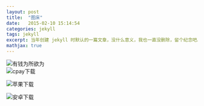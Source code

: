```yaml
---
layout: post
title:  "图床"
date:   2015-02-10 15:14:54
categories: jekyll
tags: jekyll
excerpt: 当年创建 jekyll 时默认的一篇文章，没什么意义，我也一直没删除，留个纪念吧。
mathjax: true
---
```


![有钱为所欲为](http://img.99danji.com/uploadfile/2017/0914/20170914020429430.jpg)  
![cpay下载](https://mmbiz.qpic.cn/mmbiz_jpg/WCibxqq5G69w1a8vACJmJx4jBaW9SA5Y6m31ByKKtMdI41LecicM0QehhjicqW2x2U1SRGmpoanvmicicGRvk6Qaj8w/640?wx_fmt=jpeg&tp=webp&wxfrom=5&wx_lazy=1&wx_co=1)  

![苹果下载](http://creditcard.hebbank.com/image/ioscodeadress.jpg)  

![安卓下载](http://creditcard.hebbank.com/image/androidcodeadress.jpg)  
